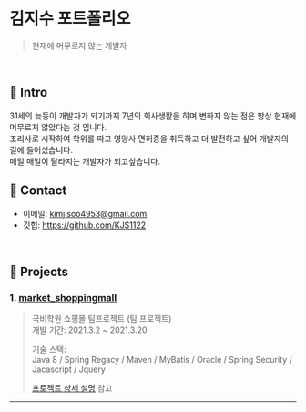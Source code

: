 # 김지수 포트폴리오
>현재에 머무르지 않는 개발자

</br>

## :pushpin: Intro
31세의 늦둥이 개발자가 되기까지 7년의 회사생활을 하며 변하지 않는 점은 항상 현재에 머무르지 않았다는 것 입니다.</br>
조리사로 시작하여 학위를 따고 영양사 면허증을 취득하고 더 발전하고 싶어 개발자의 길에 들어섰습니다.</br>
매일 매일이 달라지는 개발자가 되고싶습니다.
</br>

## :pushpin: Contact
- 이메일: kimjisoo4953@gmail.com
- 깃헙: https://github.com/KJS1122

</br>

## :pushpin: Projects
### 1. [market_shoppingmall](https://github.com/KJS1122/time_project)
>국비학원 쇼핑몰 팀프로젝트 (팀 프로젝트)  
>개발 기간: 2021.3.2 ~ 2021.3.20  
>  
>기술 스택:  
>Java 8 / Spring Regacy / Maven / MyBatis / 
>Oracle / Spring Security / Jacascript / Jquery
>  
>[프로젝트 상세 설명](https://github.com/KJS1122/time_project) 참고

---


